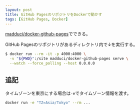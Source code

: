 ```yaml
---
layout: post
title: GitHub PagesのリポジトリをDockerで動かす
tags: [GitHub Pages, Docker]
---
```


[madduci/docker-github-pages](https://hub.docker.com/r/madduci/docker-github-pages/)でできる。


GitHub Pagesのリポジトリがあるディレクトリ内で↓を実行する。

```sh
$ docker run --rm -it -p 4000:4000 \
  -v "${PWD}":/site madduci/docker-github-pages serve \
  --watch --force_polling --host 0.0.0.0
```

## 追記
タイムゾーンを東京にする場合は`-e`でタイムゾーン情報を渡す。

```sh
docker run -e "TZ=Asia/Tokyo" --rm ...
```
